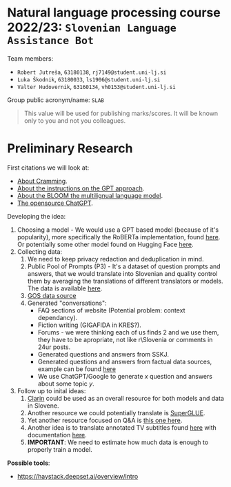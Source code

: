 # Natural language processing course 2022/23: `Slovenian Language Assistance Bot`

Team members:
 * `Robert Jutreša`, `63180138`, `rj7149@student.uni-lj.si`
 * `Luka Škodnik`, `63180033`, `ls1906@student.uni-lj.si`
 * `Valter Hudovernik`, `63160134`, `vh0153@student.uni-lj.si`
 
Group public acronym/name: `SLAB`
 > This value will be used for publishing marks/scores. It will be known only to you and not you colleagues.

# Preliminary Research

First citations we will look at:
+ [About Cramming](https://arxiv.org/pdf/2212.14034.pdf).
+ [About the instructions on the GPT approach](https://arxiv.org/pdf/2203.02155.pdf).
+ [About the BLOOM the multilignual language model](https://arxiv.org/pdf/2211.05100.pdf).
+ [The opensource ChatGPT](https://github.com/LAION-AI/Open-Assistant).

Developing the idea:
1. Choosing a model - We would use a GPT based model (because of it's popularity), more specifically the RoBERTa implementation, found [here](https://huggingface.co/xlm-roberta-base). Or potentially some other model found on Hugging Face [here](https://huggingface.co/models?language=sl&sort=downloads).
2. Collecting data:
   1. We need to keep privacy redaction and deduplication in mind.
   2. Public Pool of Prompts (P3) - It's a dataset of question prompts and answers, that we would translate into Slovenian and quality control them by averaging the translations of different translators or models. The data is available [here](https://huggingface.co/datasets/bigscience/P3).
   3. [GOS data source](http://ssj.slovenscina.eu/korpusi/gos)
   4. Generated "conversations":
      * FAQ sections of website (Potential problem: context dependancy).
      * Fiction writing (GIGAFIDA in KRES?).
      * Forums - we were thinking each of us finds 2 and we use them, they have to be apropriate, not like r\Slovenia or comments in 24ur posts.
      * Generated questions and answers from SSKJ.
      * Generated questions and answers from factual data sources, example can be found [here](https://podatki.gov.si/data/search?publisher=ministrstvo_za_javno_upravo&all_licence=%2F&page=2)
      * We use ChatGPT/Google to generate $x$ question and answers about some topic $y$.
 3. Follow up to inital ideas:  
    1. [Clarin](http://www.clarin.si/info/about/) could be used as an overall resource for both models and data in Slovene.
    2. Another resource we could potentially translate is [SuperGLUE](https://paperswithcode.com/dataset/superglue).
    3. Yet another resource focused on Q&A is [this one here](https://rajpurkar.github.io/SQuAD-explorer/).
    4. Another idea is to translate annotated TV subtitles found [here](https://github.com/zll17/TV4Dialog) with documentation [here](https://ieeexplore.ieee.org/document/9023129).
    5. **IMPORTANT**: We need to estimate how much data is enough to properly train a model.

**Possible tools**:
- https://haystack.deepset.ai/overview/intro
